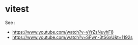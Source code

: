 # vitest

See :
* https://www.youtube.com/watch?v=yYrZsNuvhF8
* https://www.youtube.com/watch?v=SFwn-3tS6xU&t=1192s